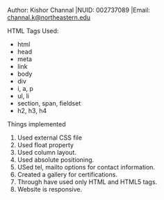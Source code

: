 Author: Kishor Channal |NUID: 002737089 |Email: channal.k@northeastern.edu

HTML Tags Used:

- html
- head
- meta
- link
- body
- div
- i, a, p
- ul, li
- section, span, fieldset
- h2, h3, h4

Things implemented

1. Used external CSS file
2. Used float property
3. Used column layout.
4. Used absolute positioning.
5. USed tel, mailto options for contact information.
6. Created a gallery for certifications.
7. Through have used only HTML and HTML5 tags.
8. Website is responsive.
